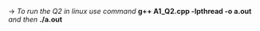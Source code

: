 ->  <i> To run the Q2 in linux use command   </i> <b> g++ A1_Q2.cpp -lpthread -o a.out </b> <i>  and then </i>  <b> ./a.out </b>
